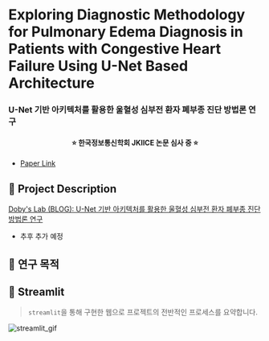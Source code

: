 # Exploring Diagnostic Methodology for Pulmonary Edema Diagnosis in Patients with Congestive Heart Failure Using U-Net Based Architecture

### U-Net 기반 아키텍처를 활용한 울혈성 심부전 환자 폐부종 진단 방법론 연구

#### <div align="center"><b>⭐ 한국정보통신학회 JKIICE 논문 심사 중 ⭐</b></div>

- [Paper Link](./PAPER/투고%20초안%20최종.pdf)

## 📄 Project Description

[Doby's Lab (BLOG): U-Net 기반 아키텍처를 활용한 울혈성 심부전 환자 폐부종 진단 방법론 연구]()

- 추후 추가 예정

## 📄 연구 목적

## 📄 Streamlit

> <code>streamlit</code>을 통해 구현한 웹으로 프로젝트의 전반적인 프로세스를 요약합니다.

![streamlit_gif](./streamlit/oms_streamlit.gif)
